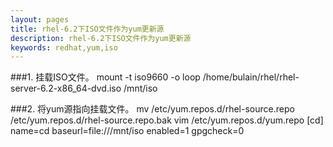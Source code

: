 ```yaml
---
layout: pages
title: rhel-6.2下ISO文件作为yum更新源
description: rhel-6.2下ISO文件作为yum更新源
keywords: redhat,yum,iso
---
```


###1. 挂载ISO文件。
    mount -t iso9660 -o loop /home/bulain/rhel/rhel-server-6.2-x86_64-dvd.iso /mnt/iso

###2. 将yum源指向挂载文件。
    mv /etc/yum.repos.d/rhel-source.repo /etc/yum.repos.d/rhel-source.repo.bak
    vim /etc/yum.repos.d/yum.repo
    [cd]
    name=cd
    baseurl=file:///mnt/iso
    enabled=1
    gpgcheck=0